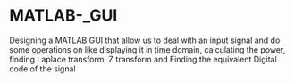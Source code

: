 # MATLAB-_GUI
Designing a MATLAB GUI that allow us to deal with an input signal and do some operations on like displaying it in time domain, calculating the power, finding Laplace transform, Z transform and Finding the equivalent Digital code of the signal   

